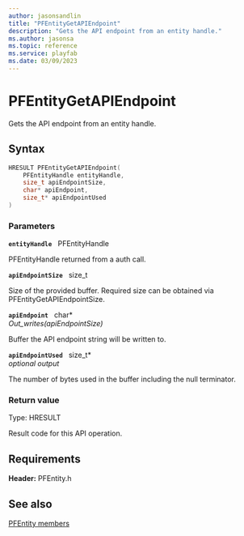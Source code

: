 ```yaml
---
author: jasonsandlin
title: "PFEntityGetAPIEndpoint"
description: "Gets the API endpoint from an entity handle."
ms.author: jasonsa
ms.topic: reference
ms.service: playfab
ms.date: 03/09/2023
---
```


# PFEntityGetAPIEndpoint  

Gets the API endpoint from an entity handle.  

## Syntax  
  
```cpp
HRESULT PFEntityGetAPIEndpoint(  
    PFEntityHandle entityHandle,  
    size_t apiEndpointSize,  
    char* apiEndpoint,  
    size_t* apiEndpointUsed  
)  
```  
  
### Parameters  
  
**`entityHandle`** &nbsp; PFEntityHandle  
  
PFEntityHandle returned from a auth call.  
  
**`apiEndpointSize`** &nbsp; size_t  
  
Size of the provided buffer. Required size can be obtained via PFEntityGetAPIEndpointSize.  
  
**`apiEndpoint`** &nbsp; char*  
*_Out_writes_(apiEndpointSize)*  
  
Buffer the API endpoint string will be written to.  
  
**`apiEndpointUsed`** &nbsp; size_t*  
*optional output*  
  
The number of bytes used in the buffer including the null terminator.  
  
  
### Return value
Type: HRESULT
  
Result code for this API operation.
  
  
## Requirements  
  
**Header:** PFEntity.h
  
## See also  
[PFEntity members](../pfentity_members.md)  

  
  
